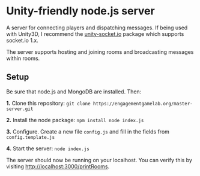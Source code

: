 # Unity-friendly node.js server
A server for connecting players and dispatching messages. If being used with Unity3D, I recommend the [unity-socket.io](https://github.com/fpanettieri/unity-socket.io) package which supports socket.io 1.x.

The server supports hosting and joining rooms and broadcasting messages within rooms.

## Setup
Be sure that node.js and MongoDB are installed. Then:

**1.** Clone this repository: `git clone https://engagementgamelab.org/master-server.git`

**2.** Install the node package:
	```
	npm install
	node index.js
	```

**3.** Configure. Create a new file `config.js` and fill in the fields from `config.template.js`

**4.** Start the server: `node index.js`

The server should now be running on your localhost. You can verify this by visiting <http://localhost:3000/printRooms>.
